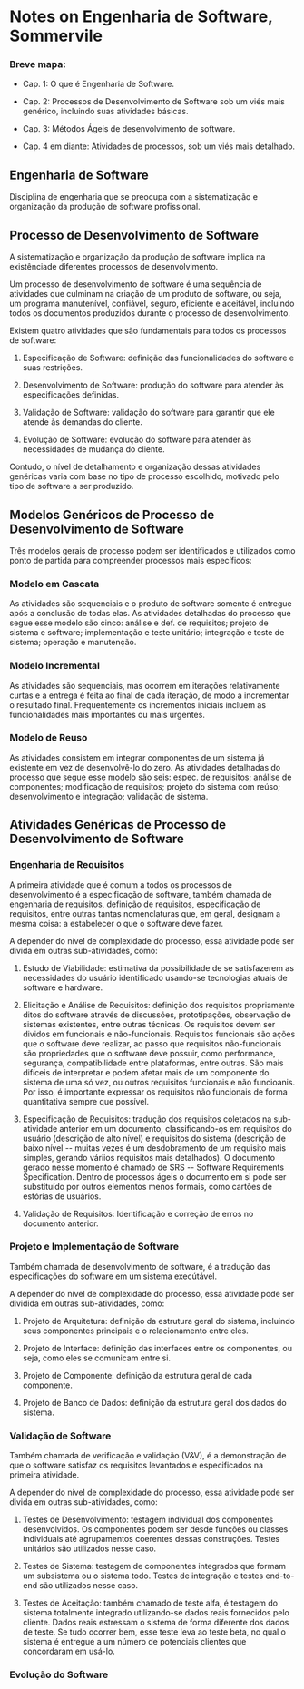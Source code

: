 # Notes on Engenharia de Software, Sommervile

### Breve mapa:

- Cap. 1: O que é Engenharia de Software.

- Cap. 2: Processos de Desenvolvimento de Software sob um viés mais genérico, incluindo suas atividades básicas.

- Cap. 3: Métodos Ágeis de desenvolvimento de software.

- Cap. 4 em diante: Atividades de processos, sob um viés mais detalhado.

## Engenharia de Software

Disciplina de engenharia que se preocupa com a sistematização e organização da produção de software profissional.

## Processo de Desenvolvimento de Software

A sistematização e organização da produção de software implica na existênciade diferentes processos de desenvolvimento. 

Um processo de desenvolvimento de software é uma sequência de atividades que culminam na criação de um produto de software, ou seja, um programa manutenível, confiável, seguro, eficiente e aceitável, incluindo todos os documentos produzidos durante o processo de desenvolvimento.

Existem quatro atividades que são fundamentais para todos os processos de software:

1. Especificação de Software: definição das funcionalidades do software e suas restrições.

2. Desenvolvimento de Software: produção do software para atender às especificações definidas.

3. Validação de Software: validação do software para garantir que ele atende às demandas do cliente.

4. Evolução de Software: evolução do software para atender às necessidades de mudança do cliente.

Contudo, o nível de detalhamento e organização dessas atividades genéricas varia com base no tipo de processo escolhido, motivado pelo tipo de software a ser produzido.

## Modelos Genéricos de Processo de Desenvolvimento de Software

Três modelos gerais de processo podem ser identificados e utilizados como ponto de partida para compreender processos mais específicos:

### Modelo em Cascata

As atividades são sequenciais e o produto de software somente é entregue após a conclusão de todas elas. As atividades detalhadas do processo que segue esse modelo são cinco: análise e def. de requisitos; projeto de sistema e software; implementação e teste unitário; integração e teste de sistema; operação e manutenção.

### Modelo Incremental

As atividades são sequenciais, mas ocorrem em iterações relativamente curtas e a entrega é feita ao final de cada iteração, de modo a incrementar o resultado final. Frequentemente os incrementos iniciais incluem as funcionalidades mais importantes ou mais urgentes.

### Modelo de Reuso 

As atividades consistem em integrar componentes de um sistema já existente em vez de desenvolvê-lo do zero. As atividades detalhadas do processo que segue esse modelo são seis: espec. de requisitos; análise de componentes; modificação de requisitos; projeto do sistema com reúso; desenvolvimento e integração; validação de sistema.

## Atividades Genéricas de Processo de Desenvolvimento de Software

### Engenharia de Requisitos 

A primeira atividade que é comum a todos os processos de desenvolvimento é a especificação de software, também chamada de engenharia de requisitos, definição de requisitos, especificação de requisitos, entre outras tantas nomenclaturas que, em geral, designam a mesma coisa: a estabelecer o que o software deve fazer.

A depender do nível de complexidade do processo, essa atividade pode ser divida em outras sub-atividades, como:

1. Estudo de Viabilidade: estimativa da possibilidade de se satisfazerem as necessidades do usuário identificado usando-se tecnologias atuais de software e hardware.

2. Elicitação e Análise de Requisitos: definição dos requisitos propriamente ditos do software através de discussões, prototipações, observação de sistemas existentes, entre outras técnicas. Os requisitos devem ser dividos em funcionais e não-funcionais. Requisitos funcionais são ações que o software deve realizar, ao passo que requisitos não-funcionais são propriedades que o software deve possuir, como performance, segurança, compatibilidade entre plataformas, entre outras. São mais difíceis de interpretar e podem afetar mais de um componente do sistema de uma só vez, ou outros requisitos funcionais e não funcioanis. Por isso, é importante expressar os requisitos não funcionais de forma quantitativa sempre que possível.

3. Especificação de Requisitos: tradução dos requisitos coletados na sub-atividade anterior em um documento, classificando-os em requisitos do usuário (descrição de alto nível) e requisitos do sistema (descrição de baixo nível -- muitas vezes é um desdobramento de um requisito mais simples, gerando váriios requisitos mais detalhados). O documento gerado nesse momento é chamado de SRS -- Software Requirements Specification. Dentro de processos ágeis o documento em si pode ser substituído por outros elementos menos formais, como cartões de estórias de usuários.

4. Validação de Requisitos: Identificação e correção de erros no documento anterior.

### Projeto e Implementação de Software

Também chamada de desenvolvimento de software, é a tradução das especificações do software em um sistema execútável.

A depender do nível de complexidade do processo, essa atividade pode ser dividida em outras sub-atividades, como:

1. Projeto de Arquitetura: definição da estrutura geral do sistema, incluindo seus componentes principais e o relacionamento entre eles.

2. Projeto de Interface: definição das interfaces entre os componentes, ou seja, como eles se comunicam entre si.

3. Projeto de Componente: definição da estrutura geral de cada componente.

4. Projeto de Banco de Dados: definição da estrutura geral dos dados do sistema.

### Validação de Software

Também chamada de verificação e validação (V&V), é a demonstração de que o software satisfaz os requisitos levantados e especificados na primeira atividade.

A depender do nível de complexidade do processo, essa atividade pode ser divida em outras sub-atividades, como:

1. Testes de Desenvolvimento: testagem individual dos componentes desenvolvidos. Os componentes podem ser desde funções ou classes individuais até agrupamentos coerentes dessas construções. Testes unitários são utilizados nesse caso.

2. Testes de Sistema: testagem de componentes integrados que formam um subsistema ou o sistema todo. Testes de integração e testes end-to-end são utilizados nesse caso.

3. Testes de Aceitação: também chamado de teste alfa, é testagem do sistema totalmente integrado utilizando-se dados reais fornecidos pelo cliente. Dados reais estressam o sistema de forma diferente dos dados de teste. Se tudo ocorrer bem, esse teste leva ao teste beta, no qual o sistema é entregue a um número de potenciais clientes que concordaram em usá-lo.

### Evolução do Software

